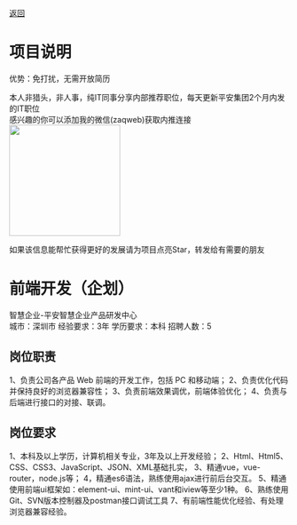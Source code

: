 [返回](../)

# 项目说明

优势：免打扰，无需开放简历

本人非猎头，非人事，纯IT同事分享内部推荐职位，每天更新平安集团2个月内发的IT职位  
感兴趣的你可以添加我的微信(zaqweb)获取内推连接  
<img src="https://github.com/zaqweb/PA-IT-JOBS/blob/master/WechatICode.jpeg"  height="200" width="200">

如果该信息能帮忙获得更好的发展请为项目点亮Star，转发给有需要的朋友

# 前端开发（企划）
智慧企业-平安智慧企业产品研发中心  
城市：深圳市 经验要求：3年 学历要求：本科  招聘人数：5

## 岗位职责
1、负责公司各产品 Web 前端的开发工作，包括 PC 和移动端；
2、负责优化代码并保持良好的浏览器兼容性；
3、负责前端效果调优，前端体验优化；
4、负责与后端进行接口的对接、联调。

## 岗位要求
1、本科及以上学历，计算机相关专业，3年及以上开发经验；
2、Html、Html5、CSS、CSS3、JavaScript、JSON、XML基础扎实，
3、精通vue，vue-router，node.js等；
4，精通es6语法，熟练使用ajax进行前后台交互。
5、精通使用前端ui框架如：element-ui、mint-ui、vant和iview等至少1种。
6、熟练使用Git、SVN版本控制器及postman接口调试工具
7、有前端性能优化经验、有处理浏览器兼容经验。




